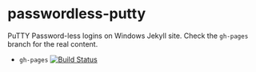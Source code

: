 # passwordless-putty
PuTTY Password-less logins on Windows Jekyll site. Check the `gh-pages` branch for the real content.

* `gh-pages` [![Build Status](https://api.travis-ci.org/moutons/passwordless-putty.svg?branch=gh-pages)](https://travis-ci.org/moutons/passwordless-putty)
